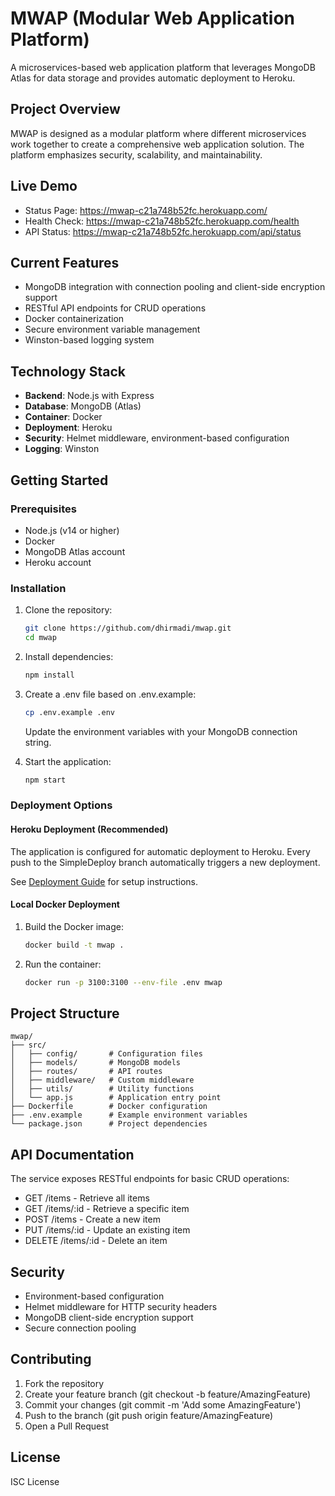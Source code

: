 # MWAP (Modular Web Application Platform)

A microservices-based web application platform that leverages MongoDB Atlas for data storage and provides automatic deployment to Heroku.

## Project Overview
MWAP is designed as a modular platform where different microservices work together to create a comprehensive web application solution. The platform emphasizes security, scalability, and maintainability.

## Live Demo
- Status Page: https://mwap-c21a748b52fc.herokuapp.com/
- Health Check: https://mwap-c21a748b52fc.herokuapp.com/health
- API Status: https://mwap-c21a748b52fc.herokuapp.com/api/status

## Current Features
- MongoDB integration with connection pooling and client-side encryption support
- RESTful API endpoints for CRUD operations
- Docker containerization
- Secure environment variable management
- Winston-based logging system

## Technology Stack
- **Backend**: Node.js with Express
- **Database**: MongoDB (Atlas)
- **Container**: Docker
- **Deployment**: Heroku
- **Security**: Helmet middleware, environment-based configuration
- **Logging**: Winston

## Getting Started

### Prerequisites
- Node.js (v14 or higher)
- Docker
- MongoDB Atlas account
- Heroku account

### Installation
1. Clone the repository:
   ```bash
   git clone https://github.com/dhirmadi/mwap.git
   cd mwap
   ```

2. Install dependencies:
   ```bash
   npm install
   ```

3. Create a .env file based on .env.example:
   ```bash
   cp .env.example .env
   ```
   Update the environment variables with your MongoDB connection string.

4. Start the application:
   ```bash
   npm start
   ```

### Deployment Options

#### Heroku Deployment (Recommended)
The application is configured for automatic deployment to Heroku. Every push to the SimpleDeploy branch automatically triggers a new deployment.

See [Deployment Guide](docs/deployment.md) for setup instructions.

#### Local Docker Deployment
1. Build the Docker image:
   ```bash
   docker build -t mwap .
   ```

2. Run the container:
   ```bash
   docker run -p 3100:3100 --env-file .env mwap
   ```

## Project Structure
```
mwap/
├── src/
│   ├── config/       # Configuration files
│   ├── models/       # MongoDB models
│   ├── routes/       # API routes
│   ├── middleware/   # Custom middleware
│   ├── utils/        # Utility functions
│   └── app.js        # Application entry point
├── Dockerfile        # Docker configuration
├── .env.example      # Example environment variables
└── package.json      # Project dependencies
```

## API Documentation
The service exposes RESTful endpoints for basic CRUD operations:

- GET /items - Retrieve all items
- GET /items/:id - Retrieve a specific item
- POST /items - Create a new item
- PUT /items/:id - Update an existing item
- DELETE /items/:id - Delete an item

## Security
- Environment-based configuration
- Helmet middleware for HTTP security headers
- MongoDB client-side encryption support
- Secure connection pooling

## Contributing
1. Fork the repository
2. Create your feature branch (git checkout -b feature/AmazingFeature)
3. Commit your changes (git commit -m 'Add some AmazingFeature')
4. Push to the branch (git push origin feature/AmazingFeature)
5. Open a Pull Request

## License
ISC License
